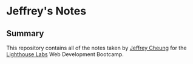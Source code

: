 # Jeffrey's Notes

## Summary
This repository contains all of the notes taken by [Jeffrey Cheung](https://github.com/jsc604) for the [Lighthouse Labs](https://www.lighthouselabs.ca/) Web Development Bootcamp.